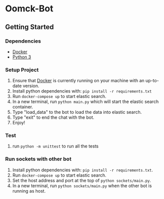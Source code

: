 # Oomck-Bot

## Getting Started

### Dependencies

- [Docker](https://www.docker.com/get-started)
- [Python 3](https://www.python.org/downloads/)

### Setup Project

1. Ensure that [Docker](https://www.docker.com/get-started) is currently running on your machine with an up-to-date version.
1. Install python dependencies with: `pip install -r requirements.txt`
1. Run `docker-compose up` to start elastic search.
1. In a new terminal, run `python main.py` which will start the elastic search container.
1. Type "load_data" to the bot to load the data into elastic search.
1. Type "exit" to end the chat with the bot.
1. Enjoy!

### Test

1. run `python -m unittest` to run all the tests

### Run sockets with other bot

1. Install python dependencies with: `pip install -r requirements.txt`.
2. Run `docker-compose up` to start elastic search.
3. Set the host address and port at the top of `python sockets/main.py`.
4. In a new terminal, run `python sockets/main.py` when the other bot is running as host.
